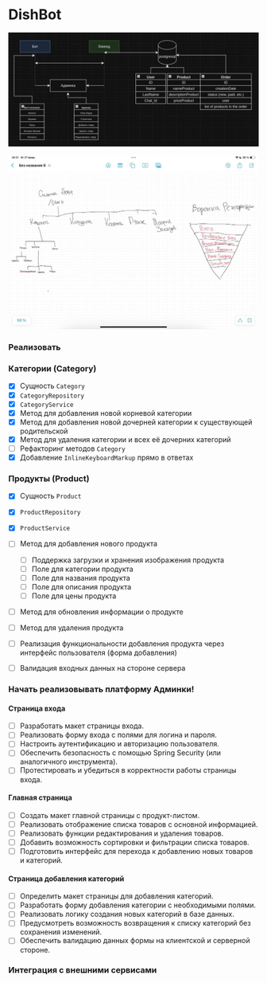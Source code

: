 # DishBot


![img.png](img.png)

![photo_2024-02-27_18-22-03.jpg](photo_2024-02-27_18-22-03.jpg)

### Реализовать 
### Категории (Category)
- [x] Сущность `Category`
- [x] `CategoryRepository`
- [x] `CategoryService`
- [x] Метод для добавления новой корневой категории
- [x] Метод для добавления новой дочерней категории к существующей родительской
- [x] Метод для удаления категории и всех её дочерних категорий
- [ ] Рефакторинг методов `Category`
- [x] Добавление `InlineKeyboardMarkup` прямо в ответах

### Продукты (Product)
- [x] Сущность `Product`
- [x] `ProductRepository`
- [x] `ProductService`
- [ ] Метод для добавления нового продукта
    - [ ] Поддержка загрузки и хранения изображения продукта
    - [ ] Поле для категории продукта
    - [ ] Поле для названия продукта
    - [ ] Поле для описания продукта
    - [ ] Поле для цены продукта
- [ ] Метод для обновления информации о продукте
- [ ] Метод для удаления продукта
- [ ] Реализация функциональности добавления продукта через интерфейс пользователя (форма добавления)
- [ ] Валидация входных данных на стороне сервера


### Начать реализовывать платформу Админки!

#### Страница входа

- [ ] Разработать макет страницы входа.
- [ ] Реализовать форму входа с полями для логина и пароля.
- [ ] Настроить аутентификацию и авторизацию пользователя.
- [ ] Обеспечить безопасность с помощью Spring Security (или аналогичного инструмента).
- [ ] Протестировать и убедиться в корректности работы страницы входа.

#### Главная страница

- [ ] Создать макет главной страницы с продукт-листом.
- [ ] Реализовать отображение списка товаров с основной информацией.
- [ ] Реализовать функции редактирования и удаления товаров.
- [ ] Добавить возможность сортировки и фильтрации списка товаров.
- [ ] Подготовить интерфейс для перехода к добавлению новых товаров и категорий.

#### Страница добавления категорий

- [ ] Определить макет страницы для добавления категорий.
- [ ] Разработать форму добавления категории с необходимыми полями.
- [ ] Реализовать логику создания новых категорий в базе данных.
- [ ] Предусмотреть возможность возвращения к списку категорий без сохранения изменений.
- [ ] Обеспечить валидацию данных формы на клиентской и серверной стороне.

### Интеграция с внешними сервисами

